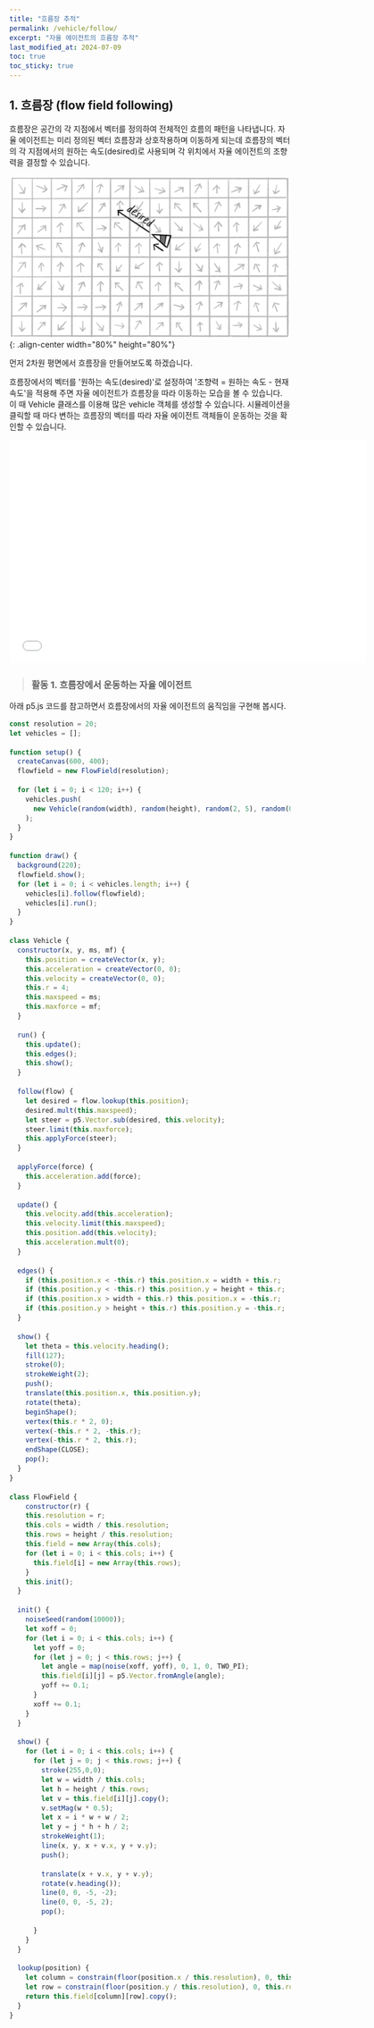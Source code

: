 ```yaml
---
title: "흐름장 추적"
permalink: /vehicle/follow/
excerpt: "자율 에이전트의 흐름장 추적"
last_modified_at: 2024-07-09
toc: true
toc_sticky: true
---
```


## 1. 흐름장 (flow field following)
흐름장은 공간의 각 지점에서 벡터를 정의하여 전체적인 흐름의 패턴을 나타냅니다. 자율 에이전트는 미리 정의된 벡터 흐름장과 상호작용하며 이동하게 되는데 흐름장의 벡터의 각 지점에서의 원하는 속도(desired)로 사용되며 각 위치에서 자율 에이전트의 조향력을 결정할 수 있습니다.

!["흐름장"](/assets/images/flow_01.png){: .align-center width="80%" height="80%"}

먼저 2차원 평면에서 흐름장을 만들어보도록 하겠습니다.

<script src="//toolness.github.io/p5.js-widget/p5-widget.js"></script>
<script type="text/p5" data-height="800" data-p5-version="1.2.0">
const resolution=20;

function setup() {
  createCanvas(100, 100);
  flowfield = new FlowField(resolution);
}

function draw() {
  background(220);
  flowfield.show();
}

class FlowField {
    constructor(r) {
    this.resolution = r;
    this.cols = width / this.resolution;
    this.rows = height / this.resolution;
    this.field = new Array(this.cols);
    for (let i = 0; i < this.cols; i++) {
      this.field[i] = new Array(this.rows);
    }
    this.init();
  }

  init() {
    noiseSeed(random(10000));
    let xoff = 0;
    for (let i = 0; i < this.cols; i++) {
      let yoff = 0;
      for (let j = 0; j < this.rows; j++) {
        let angle = map(noise(xoff, yoff), 0, 1, 0, TWO_PI);
        this.field[i][j] = p5.Vector.fromAngle(angle);
        yoff += 0.1;
      }
      xoff += 0.1;
    }
  }

  show() {
    for (let i = 0; i < this.cols; i++) {
      for (let j = 0; j < this.rows; j++) {
        stroke(255,0,0);
        let w = width / this.cols;
        let h = height / this.rows;
        let v = this.field[i][j].copy();
        v.setMag(w * 0.5);
        let x = i * w + w / 2;
        let y = j * h + h / 2;
        strokeWeight(1);
        line(x, y, x + v.x, y + v.y);
        push();
        translate(x + v.x, y + v.y);
        rotate(v.heading());
        line(0, 0, -5, -2);
        line(0, 0, -5, 2);
        pop();
        
      }
    }
  }
}
</script>

흐름장에서의 벡터를 '원하는 속도(desired)'로 설정하여 '조향력 = 원하는 속도 - 현재 속도'을 적용해 주면 자율 에이전트가 흐름장을 따라 이동하는 모습을 볼 수 있습니다. 이 때 Vehicle 클래스를 이용해 많은 vehicle 객체를 생성할 수 있습니다. 시뮬레이션을 클릭할 때 마다 변하는 흐름장의 벡터를 따라 자율 에이전트 객체들이 운동하는 것을 확인할 수 있습니다.

<p align="center">
<iframe src="/p5/flow_field/" width="640" height="400" frameborder="0"></iframe>
</p>

> ### 활동 1. 흐름장에서 운동하는 자율 에이전트
아래 p5.js 코드를 참고하면서 흐름장에서의 자율 에이전트의 움직임을 구현해 봅시다.  

```javascript
const resolution = 20;
let vehicles = [];

function setup() {
  createCanvas(600, 400);
  flowfield = new FlowField(resolution);
  
  for (let i = 0; i < 120; i++) {
    vehicles.push(
      new Vehicle(random(width), random(height), random(2, 5), random(0.1, 0.5))
    );
  }
}

function draw() {
  background(220);
  flowfield.show();
  for (let i = 0; i < vehicles.length; i++) {
    vehicles[i].follow(flowfield);
    vehicles[i].run();
  }
}

class Vehicle {
  constructor(x, y, ms, mf) {
    this.position = createVector(x, y);
    this.acceleration = createVector(0, 0);
    this.velocity = createVector(0, 0);
    this.r = 4;
    this.maxspeed = ms;
    this.maxforce = mf;
  }

  run() {
    this.update();
    this.edges();
    this.show();
  }

  follow(flow) {
    let desired = flow.lookup(this.position);
    desired.mult(this.maxspeed);
    let steer = p5.Vector.sub(desired, this.velocity);
    steer.limit(this.maxforce);
    this.applyForce(steer);
  }

  applyForce(force) {
    this.acceleration.add(force);
  }

  update() {
    this.velocity.add(this.acceleration);
    this.velocity.limit(this.maxspeed);
    this.position.add(this.velocity);
    this.acceleration.mult(0);
  }

  edges() {
    if (this.position.x < -this.r) this.position.x = width + this.r;
    if (this.position.y < -this.r) this.position.y = height + this.r;
    if (this.position.x > width + this.r) this.position.x = -this.r;
    if (this.position.y > height + this.r) this.position.y = -this.r;
  }

  show() {
    let theta = this.velocity.heading();
    fill(127);
    stroke(0);
    strokeWeight(2);
    push();
    translate(this.position.x, this.position.y);
    rotate(theta);
    beginShape();
    vertex(this.r * 2, 0);
    vertex(-this.r * 2, -this.r);
    vertex(-this.r * 2, this.r);
    endShape(CLOSE);
    pop();
  }
}

class FlowField {
    constructor(r) {
    this.resolution = r;
    this.cols = width / this.resolution;
    this.rows = height / this.resolution;
    this.field = new Array(this.cols);
    for (let i = 0; i < this.cols; i++) {
      this.field[i] = new Array(this.rows);
    }
    this.init();
  }

  init() {
    noiseSeed(random(10000));
    let xoff = 0;
    for (let i = 0; i < this.cols; i++) {
      let yoff = 0;
      for (let j = 0; j < this.rows; j++) {
        let angle = map(noise(xoff, yoff), 0, 1, 0, TWO_PI);
        this.field[i][j] = p5.Vector.fromAngle(angle);
        yoff += 0.1;
      }
      xoff += 0.1;
    }
  }

  show() {
    for (let i = 0; i < this.cols; i++) {
      for (let j = 0; j < this.rows; j++) {
        stroke(255,0,0);
        let w = width / this.cols;
        let h = height / this.rows;
        let v = this.field[i][j].copy();
        v.setMag(w * 0.5);
        let x = i * w + w / 2;
        let y = j * h + h / 2;
        strokeWeight(1);
        line(x, y, x + v.x, y + v.y);
        push();
        
        translate(x + v.x, y + v.y);
        rotate(v.heading());
        line(0, 0, -5, -2);
        line(0, 0, -5, 2);
        pop();
        
      }
    }
  }
  
  lookup(position) {
    let column = constrain(floor(position.x / this.resolution), 0, this.cols - 1);
    let row = constrain(floor(position.y / this.resolution), 0, this.rows - 1);
    return this.field[column][row].copy();
  }
}
```


